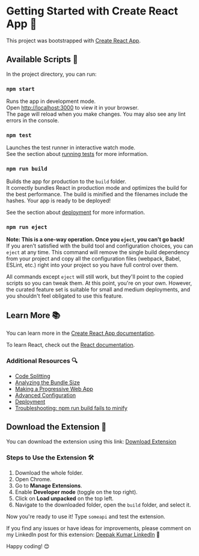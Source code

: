# Getting Started with Create React App 🚀

This project was bootstrapped with [Create React App](https://github.com/facebook/create-react-app).

## Available Scripts 📜

In the project directory, you can run:

### `npm start`

Runs the app in development mode.  
Open [http://localhost:3000](http://localhost:3000) to view it in your browser.  
The page will reload when you make changes. You may also see any lint errors in the console.

### `npm test`

Launches the test runner in interactive watch mode.  
See the section about [running tests](https://facebook.github.io/create-react-app/docs/running-tests) for more information.

### `npm run build`

Builds the app for production to the `build` folder.  
It correctly bundles React in production mode and optimizes the build for the best performance. The build is minified and the filenames include the hashes. Your app is ready to be deployed!

See the section about [deployment](https://facebook.github.io/create-react-app/docs/deployment) for more information.

### `npm run eject`

**Note: This is a one-way operation. Once you `eject`, you can't go back!**  
If you aren't satisfied with the build tool and configuration choices, you can `eject` at any time. This command will remove the single build dependency from your project and copy all the configuration files (webpack, Babel, ESLint, etc.) right into your project so you have full control over them. 

All commands except `eject` will still work, but they'll point to the copied scripts so you can tweak them. At this point, you're on your own. However, the curated feature set is suitable for small and medium deployments, and you shouldn't feel obligated to use this feature.

## Learn More 📚

You can learn more in the [Create React App documentation](https://facebook.github.io/create-react-app/docs/getting-started).

To learn React, check out the [React documentation](https://reactjs.org/).

### Additional Resources 🔍

- [Code Splitting](https://facebook.github.io/create-react-app/docs/code-splitting)
- [Analyzing the Bundle Size](https://facebook.github.io/create-react-app/docs/analyzing-the-bundle-size)
- [Making a Progressive Web App](https://facebook.github.io/create-react-app/docs/making-a-progressive-web-app)
- [Advanced Configuration](https://facebook.github.io/create-react-app/docs/advanced-configuration)
- [Deployment](https://facebook.github.io/create-react-app/docs/deployment)
- [Troubleshooting: npm run build fails to minify](https://facebook.github.io/create-react-app/docs/troubleshooting#npm-run-build-fails-to-minify)

## Download the Extension 🔗

You can download the extension using this link: [Download Extension](https://drive.google.com/drive/folders/1p599GtD3bK9OaN4xifwkUONNNt-O9eL3?usp=sharing)

### Steps to Use the Extension 🛠️

1. Download the whole folder.
2. Open Chrome.
3. Go to **Manage Extensions**.
4. Enable **Developer mode** (toggle on the top right).
5. Click on **Load unpacked** on the top left.
6. Navigate to the downloaded folder, open the `build` folder, and select it.

Now you're ready to use it! Type `someapi` and test the extension. 

If you find any issues or have ideas for improvements, please comment on my LinkedIn post for this extension: [Deepak Kumar LinkedIn](https://www.linkedin.com/in/deepakkumar82/) 💬

Happy coding! 😊
